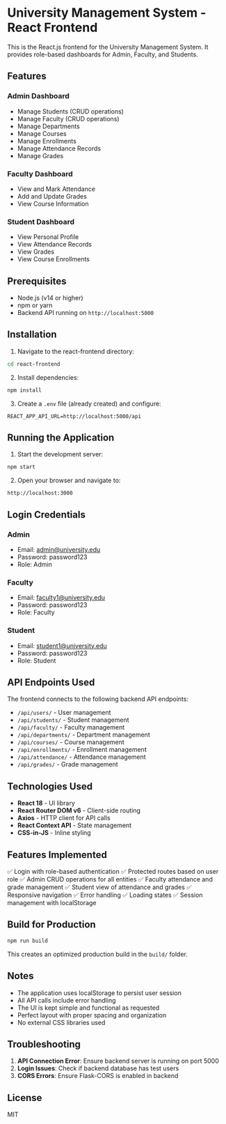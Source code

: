 # University Management System - React Frontend

This is the React.js frontend for the University Management System. It provides role-based dashboards for Admin, Faculty, and Students.

## Features

### Admin Dashboard
- Manage Students (CRUD operations)
- Manage Faculty (CRUD operations)
- Manage Departments
- Manage Courses
- Manage Enrollments
- Manage Attendance Records
- Manage Grades

### Faculty Dashboard
- View and Mark Attendance
- Add and Update Grades
- View Course Information

### Student Dashboard
- View Personal Profile
- View Attendance Records
- View Grades
- View Course Enrollments

## Prerequisites

- Node.js (v14 or higher)
- npm or yarn
- Backend API running on `http://localhost:5000`

## Installation

1. Navigate to the react-frontend directory:
```bash
cd react-frontend
```

2. Install dependencies:
```bash
npm install
```

3. Create a `.env` file (already created) and configure:
```
REACT_APP_API_URL=http://localhost:5000/api
```

## Running the Application

1. Start the development server:
```bash
npm start
```

2. Open your browser and navigate to:
```
http://localhost:3000
```

## Login Credentials

### Admin
- Email: admin@university.edu
- Password: password123
- Role: Admin

### Faculty
- Email: faculty1@university.edu
- Password: password123
- Role: Faculty

### Student
- Email: student1@university.edu
- Password: password123
- Role: Student

## API Endpoints Used

The frontend connects to the following backend API endpoints:

- `/api/users/` - User management
- `/api/students/` - Student management
- `/api/faculty/` - Faculty management
- `/api/departments/` - Department management
- `/api/courses/` - Course management
- `/api/enrollments/` - Enrollment management
- `/api/attendance/` - Attendance management
- `/api/grades/` - Grade management

## Technologies Used

- **React 18** - UI library
- **React Router DOM v6** - Client-side routing
- **Axios** - HTTP client for API calls
- **React Context API** - State management
- **CSS-in-JS** - Inline styling

## Features Implemented

✅ Login with role-based authentication
✅ Protected routes based on user role
✅ Admin CRUD operations for all entities
✅ Faculty attendance and grade management
✅ Student view of attendance and grades
✅ Responsive navigation
✅ Error handling
✅ Loading states
✅ Session management with localStorage

## Build for Production

```bash
npm run build
```

This creates an optimized production build in the `build/` folder.

## Notes

- The application uses localStorage to persist user session
- All API calls include error handling
- The UI is kept simple and functional as requested
- Perfect layout with proper spacing and organization
- No external CSS libraries used

## Troubleshooting

1. **API Connection Error**: Ensure backend server is running on port 5000
2. **Login Issues**: Check if backend database has test users
3. **CORS Errors**: Ensure Flask-CORS is enabled in backend

## License

MIT
